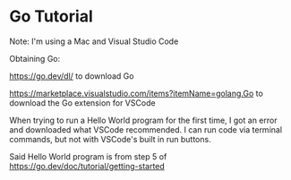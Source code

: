 # Go Tutorial
Note: I'm using a Mac and Visual Studio Code

Obtaining Go:

https://go.dev/dl/ to download Go

https://marketplace.visualstudio.com/items?itemName=golang.Go to download the Go extension for VSCode

When trying to run a Hello World program for the first time, I got an error and downloaded what VSCode recommended. I can run code via terminal commands, but not with VSCode's built in run buttons.

Said Hello World program is from step 5 of https://go.dev/doc/tutorial/getting-started
